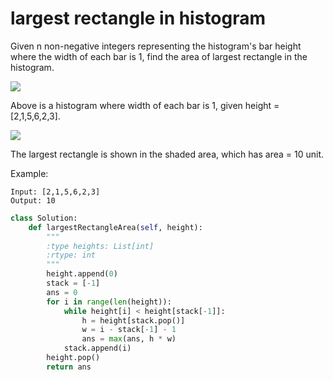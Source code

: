 # largest rectangle in histogram

Given n non-negative integers representing the histogram's bar height where the width of each bar is 1, find the area of largest rectangle in the histogram.

![](https://leetcode.com/static/images/problemset/histogram.png)

Above is a histogram where width of each bar is 1, given height = [2,1,5,6,2,3].

![](https://leetcode.com/static/images/problemset/histogram_area.png)


The largest rectangle is shown in the shaded area, which has area = 10 unit.



Example:
```
Input: [2,1,5,6,2,3]
Output: 10
```



```python
class Solution:
    def largestRectangleArea(self, height):
        """
        :type heights: List[int]
        :rtype: int
        """
        height.append(0)
        stack = [-1]
        ans = 0
        for i in range(len(height)):
            while height[i] < height[stack[-1]]:
                h = height[stack.pop()]
                w = i - stack[-1] - 1
                ans = max(ans, h * w)
            stack.append(i)
        height.pop()
        return ans
```
